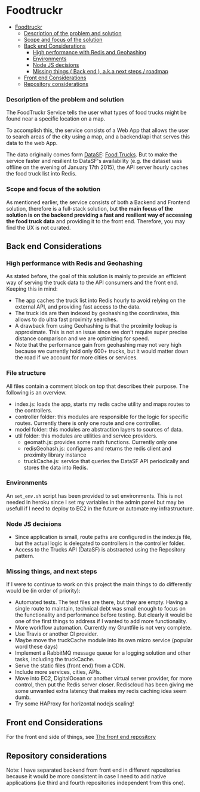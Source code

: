 # Foodtruckr


- [Foodtruckr](#foodtruckr)
    - [Description of the problem and solution](#description-of-the-problem-and-solution)
    - [Scope and focus of the solution](#scope-and-focus-of-the-solution)
    - [Back end Considerations](#back-end-considerations)
        - [High performance with Redis and Geohashing](#high-performance-with-redis-and-geohashing)
        - [Environments](#environments)
        - [Node JS decisions](#node-js-decisions)
        - [Missing things ( Back end ), a.k.a next steps / roadmap](#missing-things--back-end--aka-next-steps--roadmap)
    - [Front end Considerations](#front-end-considerations)
    - [Repository considerations](#repository-considerations)

### Description of the problem and solution

The FoodTruckr Service tells the user what types of food trucks might be found near a specific location on a map.

To accomplish this, the service consists of a Web App that allows the user to search areas of the city using a map, and a backend/api that serves this data to the web App.

The data originally comes form [DataSF](http://www.datasf.org/): [Food
Trucks](https://data.sfgov.org/Permitting/Mobile-Food-Facility-Permit/rqzj-sfat). But to make the service faster and resilient to DataSF's availability (e.g. the dataset was offline on the evening of January 17th 2015), the API server hourly caches the food truck list into Redis.

### Scope and focus of the solution
As mentioned earlier, the service consists of both a Backend and Frontend solution, therefore is a full-stack solution, but **the main focus of the solution is on the backend providing a fast and resilient way of accessing the food truck data** and providing it to the front end. Therefore, you may find the UX is not curated.

## Back end Considerations

### High performance with Redis and Geohashing
As stated before, the goal of this solution is mainly to provide an efficient way of serving the truck data to the API consumers and the front end. Keeping this in mind:
* The app caches the truck list into Redis hourly to avoid relying on the external API, and providing fast access to the data.
* The truck ids are then indexed by geohashing the coordinates, this allows to do ultra fast proximity searches.
* A drawback from using Geohashing is that the proximity lookup is approximate. This is not an issue since we don't require super precise distance comparison and we are optimizing for speed.
* Note that the performance gain from geohashing may not very high because we currently hold only 600+ trucks, but it would matter down the road if we account for more cities or services.
### File structure
All files contain a comment block on top that describes their purpose. The following is an overview.

* index.js: loads the app, starts my redis cache utility and maps routes to the controllers.
* controller folder: this modules are responsible for the logic for specific routes. Currently there is only one route and one controller.
* model folder: this modules are abstraction layers to sources of data.
* util folder: this modules are utilities and service providers.
  * geomath.js: provides some math functions. Currently only one
  * redisGeohash.js: configures and returns the redis client and proximity library instance
  * truckCache.js: service that queries the DataSF API periodically and stores the data into Redis.

### Environments
An `set_env.sh` script has been provided to set environments. This is not needed in heroku since I set my variables in the admin panel but may be usefull if I need to deploy to EC2 in the future or automate my infrastructure.

### Node JS decisions
* Since application is small, route paths are configured in the index.js file, but the actual logic is delegated to controllers in the controller folder.
* Access to the Trucks API (DataSF) is abstracted using the Repository pattern.

### Missing things, and next steps 
If I were to continue to work on this project the main things to do differently would be (in order of priority):
* Automated tests. The test files are there, but they are empty. Having a single route to maintain, technical debt was small enough to focus on the functionality and performance before testing. But clearly it would be one of the first things to address if I wanted to add more functionality.
* More workflow automation. Currently my Gruntfile is not very complete.
* Use Travis or another CI provider.
* Maybe move the truckCache module into its own micro service (popular word these days)
* Implement a RabbitMQ message queue for a logging solution and other tasks, including the truckCache.
* Serve the static files (front end) from a CDN. 
* Include more services, cities, APIs.
* Move into EC2, DigitalOcean or another virtual server provider, for more control, then put the Redis server closer. Rediscloud has been giving me some unwanted extra latency that makes my redis caching idea seem dumb.
* Try some HAProxy for horizontal nodejs scaling!

## Front end Considerations

For the front end side of things, see [The front end repository](https://github.com/jjmerino/foodtruckr-web)

## Repository considerations
Note: I have separated backend from front end in different repositories because it would be more consistent in case I need to add native applications (i.e third and fourth repositories independent from this one).
